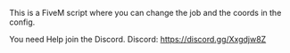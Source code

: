 This is a FiveM script where you can change the job and the coords in the config.

You need Help join the Discord.
Discord: https://discord.gg/Xxgdjw8Z
